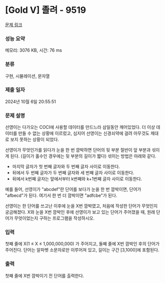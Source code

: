 # [Gold V] 졸려 - 9519 

[문제 링크](https://www.acmicpc.net/problem/9519) 

### 성능 요약

메모리: 3076 KB, 시간: 76 ms

### 분류

구현, 시뮬레이션, 문자열

### 제출 일자

2024년 10월 6일 20:55:51

### 문제 설명

<p>선영이는 다가오는 COCI에 사용할 데이터를 만드느라 삼일동안 깨어있었다. 더 이상 데이터를 만들 수 없는 상황에 이르렀고, 심지어 선영이는 신경쇠약에 걸려 아무것도 제대로 보지 못하는 상황이 되었다.</p>

<p>선영이가 무엇인가를 읽다가 눈을 한 번 깜박하면 단어의 뒷 부분 절반이 앞 부분과 섞이게 된다. (길이가 홀수인 경우에는 뒷 부분의 길이가 짧다) 섞이는 방법은 아래와 같다.</p>

<ul>
	<li>마지막 글자가 첫 번째 글자와 두 번째 글자 사이로 이동한다.</li>
	<li>뒤에서 두 번째 글자가 두 번째 글자와 세 번째 글자 사이로 이동한다.</li>
	<li>뒤에서 k번째 글자는 앞에서부터 k번째와 k+1번째 글자 사이로 이동한다.</li>
</ul>

<p>예를 들어, 선영이가 "abcdef"란 단어를 보다가 눈을 한 번 깜박이면, 단어가 "afbecd"가 된다. 여기서 한 번 더 깜박이면 "adfcbe"가 된다.</p>

<p>선영이는 한 단어를 쓰고난 이후에 눈을 X번 깜박였고, 처음에 작성한 단어가 무엇인지 궁금해졌다. X와 눈을 X번 깜박인 후에 선영이가 보고 있는 단어가 주어졌을 때, 원래 단어가 무엇이었는지 구하는 프로그램을 작성하시오.</p>

### 입력 

 <p>첫째 줄에 X(1 ≤ X ≤ 1,000,000,000) 가 주어지고, 둘째 줄에 X번 깜박인 후의 단어가 주어진다. 단어는 알파벳 소문자로만 이루어져 있고, 길이는 구간 [3,1000]에 포함된다.</p>

### 출력 

 <p>첫째 줄에 X번 깜박이기 전 단어를 출력한다.</p>

